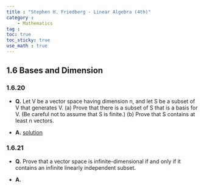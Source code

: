 ```yaml
---
title : "Stephen H. Friedberg - Linear Algebra (4th)"
category :
    - Mathematics
tag : 
toc: true  
toc_sticky: true 
use_math : true
---
```




## 1.6 Bases and Dimension

### 1.6.20

- **Q.** Let V be a vector space having dimension n, and let S be a subset of V that generates V.
    (a) Prove that there is a subset of S that is a basis for V. (Be careful not to assume that S is finite.)
    (b) Prove that S contains at least n vectors.

- **A.** [solution](https://jlch3554.files.wordpress.com/2012/11/la-solution-2011-7.pdf)


### 1.6.21

- **Q.** Prove that a vector space is infinite-dimensional if and only if it contains an infinite linearly independent subset.

- **A.** 






